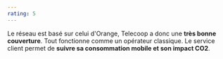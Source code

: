 ```yaml
---
rating: 5
---
```


Le réseau est basé sur celui d'Orange, Telecoop a donc une **très bonne couverture**. Tout fonctionne comme un opérateur classique. Le service client permet de **suivre sa consommation mobile et son impact CO2**.
